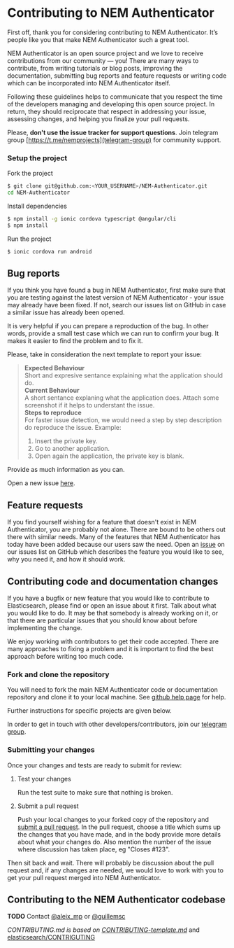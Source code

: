# Contributing to NEM Authenticator

First off, thank you for considering contributing to NEM Authenticator. 
It’s people like you that make NEM Authenticator such a great tool.

NEM Authenticator is an open source project and we love to receive contributions from 
our community — you! There are many ways to contribute, from writing tutorials or blog 
posts, improving the documentation, submitting bug reports and feature requests or 
writing code which can be incorporated into NEM Authenticator itself.

Following these guidelines helps to communicate that you respect the time of 
the developers managing and developing this open source project. In return, 
they should reciprocate that respect in addressing your issue, assessing changes, 
and helping you finalize your pull requests.

Please, **don't use the issue tracker for support questions**. 
Join telegram group [https://t.me/nemprojects](telegram-group) for community support.

### Setup the project

Fork the project

```bash
$ git clone git@github.com:<YOUR_USERNAME>/NEM-Authenticator.git
cd NEM-Authenticator
```
Install dependencies

```bash
$ npm install -g ionic cordova typescript @angular/cli
$ npm install
```

Run the project

```bash
$ ionic cordova run android
```

## Bug reports

If you think you have found a bug in NEM Authenticator, first make sure that you 
are testing against the latest version of NEM Authenticator - your issue may already 
have been fixed. If not, search our issues list on GitHub in case a similar 
issue has already been opened.

It is very helpful if you can prepare a reproduction of the bug. In other words, 
provide a small test case which we can run to confirm your bug. It makes it easier to 
find the problem and to fix it.
 
Please, take in consideration the next template to report your issue:

> **Expected Behaviour**\
> Short and expresive sentance explaining what the application should do.\
> **Current Behaviour**\
> A short sentance explaning what the application does. Attach some screenshot if it helps to understant the issue.\
> **Steps to reproduce**\
> For faster issue detection, we would need a step by step description do reproduce the issue. Example:
> 1. Insert the private key.
> 2. Go to another application.
> 3. Open again the application, the private key is blank.

Provide as much information as you can.

Open a new issue [here](github-issues).

## Feature requests

If you find yourself wishing for a feature that doesn't exist in NEM Authenticator, 
you are probably not alone. There are bound to be others out there with similar 
needs. Many of the features that NEM Authenticator has today have been added because 
our users saw the need. Open an [issue](github-issues) on our issues list on GitHub which describes 
the feature you would like to see, why you need it, and how it should work.

## Contributing code and documentation changes

If you have a bugfix or new feature that you would like to contribute to Elasticsearch, please find or open an issue 
about it first. Talk about what you would like to do. It may be that somebody is already working on it, or that there 
are particular issues that you should know about before implementing the change.

We enjoy working with contributors to get their code accepted. There are many approaches to fixing a problem and it is 
important to find the best approach before writing too much code.

### Fork and clone the repository

You will need to fork the main NEM Authenticator code or documentation repository and clone 
it to your local machine. See [github help page](https://help.github.com/articles/fork-a-repo/) for help.

Further instructions for specific projects are given below.

In order to get in touch with other developers/contributors, join our 
[telegram group](telegram-group).

### Submitting your changes

Once your changes and tests are ready to submit for review:

1. Test your changes
   
    Run the test suite to make sure that nothing is broken.
    
2. Submit a pull request

    Push your local changes to your forked copy of the repository and [submit a pull request](https://help.github.com/articles/about-pull-requests/). In the pull request, choose a title which sums up the changes that you have made, and in the body provide more details about what your changes do. Also mention the number of the issue where discussion has taken place, eg "Closes #123".
    
Then sit back and wait. There will probably be discussion about the pull request and, if any changes are needed, we would love to work with you to get your pull request merged into NEM Authenticator.

## Contributing to the NEM Authenticator codebase

**TODO** Contact [@aleix_mp](https://t.me/aleix_mp) or [@guillemsc](https://t.me/guillemsc)



*CONTRIBUTING.md is based on [CONTRIBUTING-template.md](https://github.com/nayafia/contributing-template/blob/master/CONTRIBUTING-template.md)* 
and [elasticsearch/CONTRIGUTING](https://github.com/elastic/elasticsearch/blob/master/CONTRIBUTING.md)

[pull-request]:https://help.github.com/articles/about-pull-requests/
[telegram-group]:https://t.me/nemprojects
